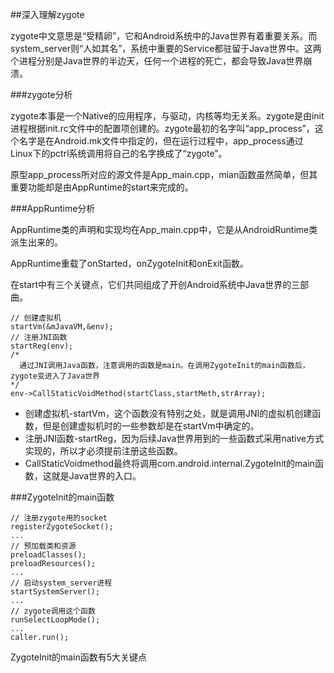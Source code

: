 ##深入理解zygote

zygote中文意思是“受精卵”，它和Android系统中的Java世界有着重要关系。而system_server则“人如其名”，系统中重要的Service都驻留于Java世界中。这两个进程分别是Java世界的半边天，任何一个进程的死亡，都会导致Java世界崩溃。

###zygote分析

zygote本事是一个Native的应用程序，与驱动，内核等均无关系。zygote是由init进程根据init.rc文件中的配置项创建的。zygote最初的名字叫“app_process”，这个名字是在Android.mk文件中指定的，但在运行过程中，app_process通过Linux下的pctrl系统调用将自己的名字换成了“zygote”。

原型app_process所对应的源文件是App_main.cpp，mian函数虽然简单，但其重要功能却是由AppRuntime的start来完成的。

###AppRuntime分析

AppRuntime类的声明和实现均在App_main.cpp中，它是从AndroidRuntime类派生出来的。

AppRuntime重载了onStarted，onZygoteInit和onExit函数。

在start中有三个关键点，它们共同组成了开创Android系统中Java世界的三部曲。

```
// 创建虚拟机
startVm(&mJavaVM,&env);
// 注册JNI函数
startReg(env);
/*
  通过JNI调用Java函数，注意调用的函数是main。在调用ZygoteInit的main函数后，zygote变进入了Java世界
*/
env->CallStaticVoidMethod(startClass,startMeth,strArray);
```

* 创建虚拟机-startVm，这个函数没有特别之处，就是调用JNI的虚拟机创建函数，但是创建虚拟机时的一些参数却是在startVm中确定的。
* 注册JNI函数-startReg，因为后续Java世界用到的一些函数式采用native方式实现的，所以才必须提前注册这些函数。
* CallStaticVoidmethod最终将调用com.android.internal.ZygoteInit的main函数，这就是Java世界的入口。

###ZygoteInit的main函数

```
// 注册zygote用的socket
registerZygoteSocket();
...
// 预加载类和资源
preloadClasses();
preloadResources();
...
// 启动system_server进程
startSystemServer();
...
// zygote调用这个函数
runSelectLoopMode();
...
caller.run();
```

ZygoteInit的main函数有5大关键点